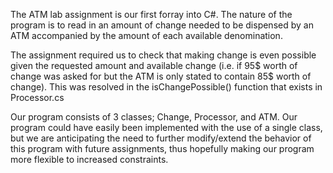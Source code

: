 The ATM lab assignment is our first forray into C#.
The nature of the program is to read in an amount of change needed to be dispensed by an ATM
accompanied by the amount of each available denomination.

The assignment required us to check that making change is even possible given 
the requested amount and available change (i.e. if 95$ worth of change was asked for but
the ATM is only stated to contain 85$ worth of change). This was resolved in the 
isChangePossible() function that exists in Processor.cs

Our program consists of 3 classes; Change, Processor, and ATM.
Our program could have easily been implemented with the use of a single class,
but we are anticipating the need to further modify/extend the behavior of this program
with future assignments, thus hopefully making our program more flexible to increased
constraints.

